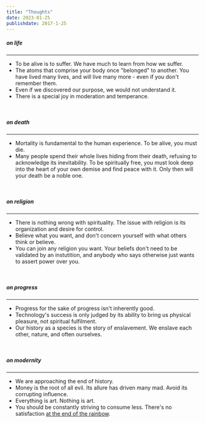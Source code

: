 ```yaml
---
title: "Thoughts"
date: 2023-01-25
publishdate: 2017-1-25
---
```


##### on life
<hr class="line2">

- To be alive is to suffer. We have much to learn from how we suffer.
- The atoms that comprise your body once "belonged" to another. You have lived many lives, and will live many more - even if you don't remember them.
- Even if we discovered our purpose, we would not understand it.
- There is a special joy in moderation and temperance.

<br>

##### on death
<hr class="line2">

- Mortality is fundamental to the human experience. To be alive, you must die.
- Many people spend their whole lives hiding from their death, refusing to acknowledge its inevitability. To be spiritually free, you must look deep into the heart of your own demise and find peace with it. Only then will your death be a noble one.

<br>

##### on religion
<hr class="line2">

- There is nothing wrong with spirituality. The issue with religion is its organization and desire for control.
- Believe what you want, and don't concern yourself with what others think or believe.
- You can join any religion you want. Your beliefs don't need to be validated by an instutition, and anybody who says otherwise just wants to assert power over you.

<br>

##### on progress
<hr class="line2">

- Progress for the sake of progress isn't inherently good.
- Technology's success is only judged by its ability to bring us physical pleasure, not spiritual fulfilment.
- Our history as a species is the story of enslavement. We enslave each other, nature, and often ourselves. 

<br>

##### on modernity
<hr class="line2">

- We are approaching the end of history.
- Money is the root of all evil. Its allure has driven many mad. Avoid its corrupting influence.
- Everything is art. Nothing is art.
- You should be constantly striving to consume less. There's no satisfaction [at the end of the rainbow](https://thubtenchodron.org/2007/08/wisdom-satisfaction/). 
